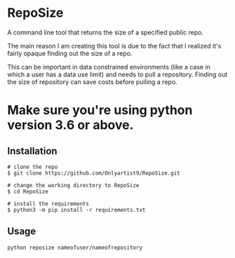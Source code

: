 # RepoSize
A command line tool that returns the size of a specified public repo.

The main reason I am creating this tool is due to the fact that I realized it's fairly opaque finding out the size of a repo. 

This can be important in data constrained environments (like a case in which a user has a data use limit) and needs to pull a repository. Finding out the size of repository can save costs before pulling a repo.

# Make sure you're using python version 3.6 or above.

## Installation

```console
# clone the repo
$ git clone https://github.com/Onlyartist9/RepoSize.git

# change the working directory to RepoSize
$ cd RepoSize

# install the requirements
$ python3 -m pip install -r requirements.txt
```

## Usage
```console
python reposize nameofuser/nameofrepository
```
